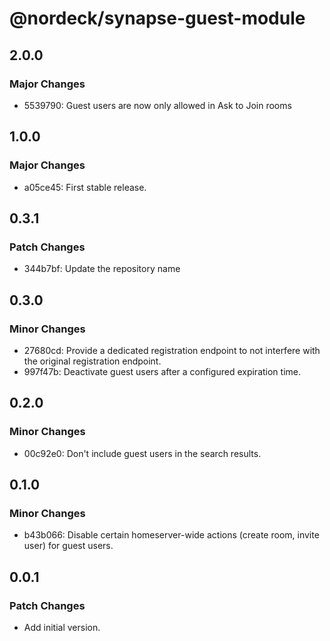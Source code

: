 # @nordeck/synapse-guest-module

## 2.0.0

### Major Changes

- 5539790: Guest users are now only allowed in Ask to Join rooms

## 1.0.0

### Major Changes

- a05ce45: First stable release.

## 0.3.1

### Patch Changes

- 344b7bf: Update the repository name

## 0.3.0

### Minor Changes

- 27680cd: Provide a dedicated registration endpoint to not interfere with the original
  registration endpoint.
- 997f47b: Deactivate guest users after a configured expiration time.

## 0.2.0

### Minor Changes

- 00c92e0: Don't include guest users in the search results.

## 0.1.0

### Minor Changes

- b43b066: Disable certain homeserver-wide actions (create room, invite user) for guest users.

## 0.0.1

### Patch Changes

- Add initial version.
